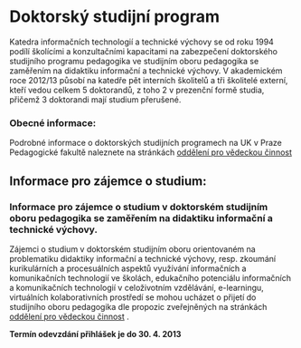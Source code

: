 # Doktorský studijní program

Katedra informačních technologií a technické výchovy se od roku 1994
podílí školícími a konzultačními kapacitami na zabezpečení doktorského
studijního programu pedagogika ve studijním oboru pedagogika se
zaměřením na didaktiku informační a technické výchovy. V akademickém
roce 2012/13 působí na katedře pět interních školitelů a tři školitelé
externí, kteří vedou celkem 5 doktorandů, z toho 2 v prezenční formě
studia, přičemž 3 doktorandi mají studium přerušené.

### Obecné informace:

Podrobné informace o doktorských studijních programech na UK v Praze
Pedagogické fakultě naleznete na stránkách [oddělení pro vědeckou
činnost](http://www.pedf.cuni.cz/index.php?menu=18)

## Informace pro zájemce o studium:

### Informace pro zájemce o studium v doktorském studijním oboru pedagogika se zaměřením na didaktiku informační a technické výchovy.

Zájemci o studium v doktorském studijním oboru orientovaném na
problematiku didaktiky informační a technické výchovy, resp. zkoumání
kurikulárních a procesuálních aspektů využívání informačních a
komunikačních technologií ve školách, edukačního potenciálu informačních
a komunikačních technologií v celoživotním vzdělávání, e-learningu,
virtuálních kolaborativních prostředí se mohou ucházet o přijetí do
studijního oboru pedagogika dle propozic zveřejněných na stránkách
[oddělení pro vědeckou
činnost](http://www.pedf.cuni.cz/index.php?menu=18) .

**Termín odevzdání přihlášek je do 30. 4. 2013**
